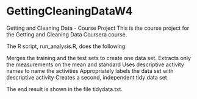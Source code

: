 # GettingCleaningDataW4


Getting and Cleaning Data - Course Project
This is the course project for the Getting and Cleaning Data Coursera course. 

The R script, run_analysis.R, does the following:

Merges the training and the test sets to create one data set.
Extracts only the measurements on the mean and standard 
Uses descriptive activity names to name the activities 
Appropriately labels the data set with descriptive activity 
Creates a second, independent tidy data set


The end result is shown in the file tidydata.txt.
